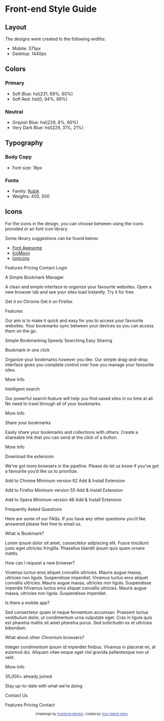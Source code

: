 # Front-end Style Guide

## Layout

The designs were created to the following widths:

- Mobile: 375px
- Desktop: 1440px

## Colors

### Primary

- Soft Blue: hsl(231, 69%, 60%)
- Soft Red: hsl(0, 94%, 66%)

### Neutral

- Grayish Blue: hsl(229, 8%, 60%)
- Very Dark Blue: hsl(229, 31%, 21%)

## Typography

### Body Copy

- Font size: 18px

### Fonts

- Family: [Rubik](https://fonts.google.com/specimen/Rubik)
- Weights: 400, 500

## Icons

For the icons in the design, you can choose between using the icons provided or an font icon library.

Some library suggestions can be found below:

- [Font Awesome](https://fontawesome.com)
- [IcoMoon](https://icomoon.io)
- [Ionicons](https://ionicons.com)




<!DOCTYPE html>
<html lang="en">
<head>
  <meta charset="UTF-8">
  <meta name="viewport" content="width=device-width, initial-scale=1.0"> <!-- displays site properly based on user's device -->

  <link rel="icon" type="image/png" sizes="32x32" href="./images/favicon-32x32.png">
  
  <title>Frontend Mentor | Bookmark landing page</title>

  <!-- Feel free to remove these styles or customise in your own stylesheet 👍 -->
  <style>
    .attribution { font-size: 11px; text-align: center; }
    .attribution a { color: hsl(228, 45%, 44%); }
  </style>
</head>
<body>

  Features
  Pricing
  Contact
  Login

  A Simple Bookmark Manager

  A clean and simple interface to organize your favourite websites. Open a new 
  browser tab and see your sites load instantly. Try it for free.

  Get it on Chrome
  Get it on Firefox

  Features

  Our aim is to make it quick and easy for you to access your favourite websites. 
  Your bookmarks sync between your devices so you can access them on the go.

  Simple Bookmarking
  Speedy Searching
  Easy Sharing

  Bookmark in one click

  Organize your bookmarks however you like. Our simple drag-and-drop interface 
  gives you complete control over how you manage your favourite sites.

  More Info

  Intelligent search

  Our powerful search feature will help you find saved sites in no time at all. 
  No need to trawl through all of your bookmarks.

  More Info

  Share your bookmarks

  Easily share your bookmarks and collections with others. Create a shareable 
  link that you can send at the click of a button.

  More Info

  Download the extension

  We’ve got more browsers in the pipeline. Please do let us know if you’ve 
  got a favourite you’d like us to prioritize.

  Add to Chrome
  Minimum version 62
  Add & Install Extension

  Add to Firefox
  Minimum version 55
  Add & Install Extension

  Add to Opera
  Minimum version 46
  Add & Install Extension

  Frequently Asked Questions
  
  Here are some of our FAQs. If you have any other questions you’d like 
  answered please feel free to email us.

  <!-- Question 1 -->
  What is Bookmark?

  <!-- Answer 1 -->
  Lorem ipsum dolor sit amet, consectetur adipiscing elit. Fusce tincidunt 
  justo eget ultricies fringilla. Phasellus blandit ipsum quis quam ornare mattis.

  <!-- Question 2 -->
  How can I request a new browser?

  <!-- Answer 2 -->
  Vivamus luctus eros aliquet convallis ultricies. Mauris augue massa, ultricies non ligula. 
  Suspendisse imperdiet. Vivamus luctus eros aliquet convallis ultricies. Mauris augue massa, 
  ultricies non ligula. Suspendisse imperdie tVivamus luctus eros aliquet convallis ultricies. 
  Mauris augue massa, ultricies non ligula. Suspendisse imperdiet.

  <!-- Question 3 -->
  Is there a mobile app?

  <!-- Answer 3 -->
  Sed consectetur quam id neque fermentum accumsan. Praesent luctus vestibulum dolor, ut condimentum 
  urna vulputate eget. Cras in ligula quis est pharetra mattis sit amet pharetra purus. Sed 
  sollicitudin ex et ultricies bibendum.

  <!-- Question 4 -->
  What about other Chromium browsers?

  <!-- Answer 4 -->
  Integer condimentum ipsum id imperdiet finibus. Vivamus in placerat mi, at euismod dui. Aliquam 
  vitae neque eget nisl gravida pellentesque non ut velit.

  More Info

  35,000+ already joined

  Stay up-to-date with what we’re doing

  Contact Us

  Features
  Pricing
  Contact
  
  <footer>
    <p class="attribution">
      Challenge by <a href="https://www.frontendmentor.io?ref=challenge" target="_blank">Frontend Mentor</a>. 
      Coded by <a href="#">Your Name Here</a>.
    </p>
  </footer>
</body>
</html>